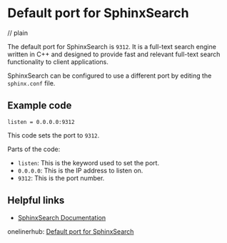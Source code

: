 # Default port for SphinxSearch
// plain

The default port for SphinxSearch is `9312`. It is a full-text search engine written in C++ and designed to provide fast and relevant full-text search functionality to client applications.

SphinxSearch can be configured to use a different port by editing the `sphinx.conf` file.

## Example code

```
listen = 0.0.0.0:9312
```

This code sets the port to `9312`.

Parts of the code:
- `listen`: This is the keyword used to set the port.
- `0.0.0.0`: This is the IP address to listen on.
- `9312`: This is the port number.

## Helpful links
- [SphinxSearch Documentation](http://sphinxsearch.com/docs/current.html)

onelinerhub: [Default port for SphinxSearch](https://onelinerhub.com/sphinx-search/default-port-for-sphinxsearch)